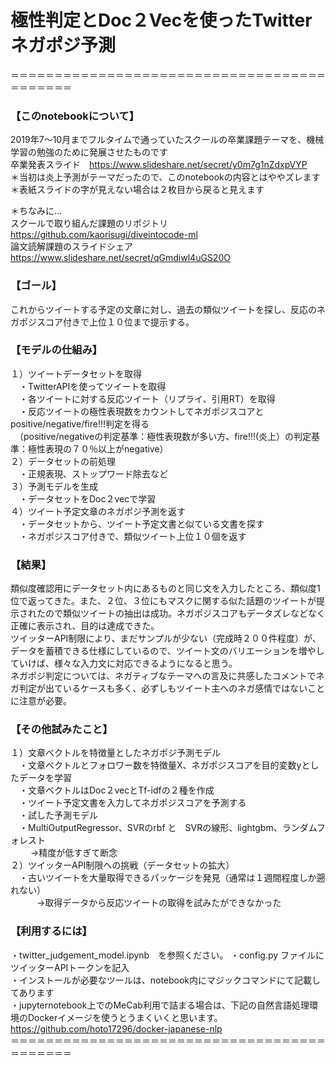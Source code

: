 # 極性判定とDoc２Vecを使ったTwitterネガポジ予測
＝＝＝＝＝＝＝＝＝＝＝＝＝＝＝＝＝＝＝＝＝＝＝＝＝＝＝＝＝＝＝＝＝＝＝＝＝＝＝＝＝＝＝

### 【このnotebookについて】
2019年7〜10月までフルタイムで通っていたスクールの卒業課題テーマを、機械学習の勉強のために発展させたものです<br>
卒業発表スライド　https://www.slideshare.net/secret/y0m7g1nZdxpVYP<br>
＊当初は炎上予測がテーマだったので、このnotebookの内容とはややズレます<br>
＊表紙スライドの字が見えない場合は２枚目から戻ると見えます<br>

＊ちなみに…<br>
スクールで取り組んだ課題のリポジトリ https://github.com/kaorisugi/diveintocode-ml<br>
論文読解課題のスライドシェア https://www.slideshare.net/secret/qGmdiwl4uGS20O<br>

### 【ゴール】
これからツイートする予定の文章に対し、過去の類似ツイートを探し、反応のネガポジスコア付きで上位１０位まで提示する。<br>

### 【モデルの仕組み】
１）ツイートデータセットを取得<br>
　・TwitterAPIを使ってツイートを取得<br>
　・各ツイートに対する反応ツイート（リプライ、引用RT）を取得<br>
　・反応ツイートの極性表現数をカウントしてネガポジスコアとpositive/negative/fire!!!判定を得る<br>
　（positive/negativeの判定基準：極性表現数が多い方、fire!!!(炎上）の判定基準：極性表現の７０％以上がnegative）<br>
２）データセットの前処理<br>
　・正規表現、ストップワード除去など<br>
３）予測モデルを生成<br>
　・データセットをDoc２vecで学習<br>
４）ツイート予定文章のネガポジ予測を返す<br>
　・データセットから、ツイート予定文書と似ている文書を探す<br>
　・ネガポジスコア付きで、類似ツイート上位１０個を返す<br>

### 【結果】
類似度確認用にデータセット内にあるものと同じ文を入力したところ、類似度1位で返ってきた。また、２位、３位にもマスクに関する似た話題のツイートが提示されたので類似ツイートの抽出は成功。ネガポジスコアもデータズレなどなく正確に表示され、目的は達成できた。<br>
ツイッターAPI制限により、まだサンプルが少ない（完成時２００件程度）が、データを蓄積できる仕様にしているので、ツイート文のバリエーションを増やしていけば、様々な入力文に対応できるようになると思う。<br>
ネガポジ判定については、ネガティブなテーマへの言及に共感したコメントでネガ判定が出ているケースも多く、必ずしもツイート主へのネガ感情ではないことに注意が必要。<br>

### 【その他試みたこと】
１）文章ベクトルを特徴量としたネガポジ予測モデル<br>
　・文章ベクトルとフォロワー数を特徴量X、ネガポジスコアを目的変数yとしたデータを学習<br>
　・文章ベクトルはDoc２vecとTf-idfの２種を作成<br>
　・ツイート予定文書を入力してネガポジスコアを予測する<br>
　・試した予測モデル<br>
　・MultiOutputRegressor、SVRのrbf と　SVRの線形、lightgbm、ランダムフォレスト<br>
　 　→精度が低すぎて断念<br>
２）ツイッターAPI制限への挑戦（データセットの拡大）<br>
　・古いツイートを大量取得できるパッケージを発見（通常は１週間程度しか遡れない）<br>
　　　→取得データから反応ツイートの取得を試みたができなかった<br>

### 【利用するには】
・twitter_judgement_model.ipynb　を参照ください。
・config.py ファイルにツイッターAPIトークンを記入<br>
・インストールが必要なツールは、notebook内にマジックコマンドにて記載してあります<br>
・jupyternotebook上でのMeCab利用で詰まる場合は、下記の自然言語処理環境のDockerイメージを使うとうまくいくと思います。<br>
https://github.com/hoto17296/docker-japanese-nlp<br>
＝＝＝＝＝＝＝＝＝＝＝＝＝＝＝＝＝＝＝＝＝＝＝＝＝＝＝＝＝＝＝＝＝＝＝＝＝＝＝＝＝＝＝
